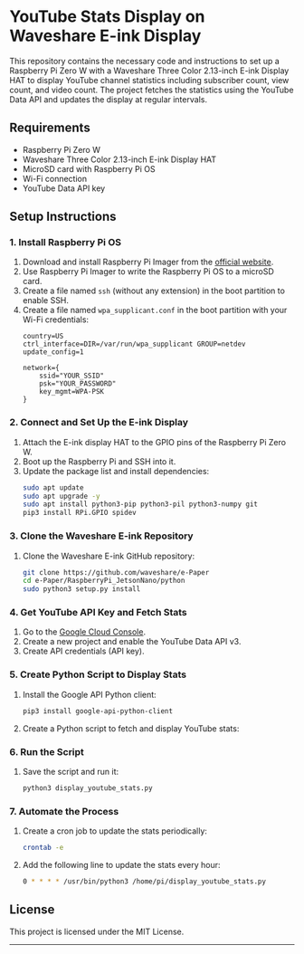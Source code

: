 # YouTube Stats Display on Waveshare E-ink Display
This repository contains the necessary code and instructions to set up a Raspberry Pi Zero W with a Waveshare Three Color 2.13-inch E-ink Display HAT to display YouTube channel statistics including subscriber count, view count, and video count. The project fetches the statistics using the YouTube Data API and updates the display at regular intervals.

## Requirements

- Raspberry Pi Zero W
- Waveshare Three Color 2.13-inch E-ink Display HAT
- MicroSD card with Raspberry Pi OS
- Wi-Fi connection
- YouTube Data API key

## Setup Instructions

### 1. Install Raspberry Pi OS

1. Download and install Raspberry Pi Imager from the [official website](https://www.raspberrypi.org/software/).
2. Use Raspberry Pi Imager to write the Raspberry Pi OS to a microSD card.
3. Create a file named `ssh` (without any extension) in the boot partition to enable SSH.
4. Create a file named `wpa_supplicant.conf` in the boot partition with your Wi-Fi credentials:
    ```plaintext
    country=US
    ctrl_interface=DIR=/var/run/wpa_supplicant GROUP=netdev
    update_config=1

    network={
        ssid="YOUR_SSID"
        psk="YOUR_PASSWORD"
        key_mgmt=WPA-PSK
    }
    ```
### 2. Connect and Set Up the E-ink Display

1. Attach the E-ink display HAT to the GPIO pins of the Raspberry Pi Zero W.
2. Boot up the Raspberry Pi and SSH into it.
3. Update the package list and install dependencies:
    ```bash
    sudo apt update
    sudo apt upgrade -y
    sudo apt install python3-pip python3-pil python3-numpy git
    pip3 install RPi.GPIO spidev
    ```

### 3. Clone the Waveshare E-ink Repository

1. Clone the Waveshare E-ink GitHub repository:
    ```bash
    git clone https://github.com/waveshare/e-Paper
    cd e-Paper/RaspberryPi_JetsonNano/python
    sudo python3 setup.py install
    ```

### 4. Get YouTube API Key and Fetch Stats

1. Go to the [Google Cloud Console](https://console.cloud.google.com/).
2. Create a new project and enable the YouTube Data API v3.
3. Create API credentials (API key).

### 5. Create Python Script to Display Stats

1. Install the Google API Python client:
    ```bash
    pip3 install google-api-python-client
    ```
2. Create a Python script to fetch and display YouTube stats:

### 6. Run the Script

1. Save the script and run it:
    ```bash
    python3 display_youtube_stats.py
    ```

### 7. Automate the Process

1. Create a cron job to update the stats periodically:
    ```bash
    crontab -e
    ```
2. Add the following line to update the stats every hour:
    ```bash
    0 * * * * /usr/bin/python3 /home/pi/display_youtube_stats.py
    ```

## License

This project is licensed under the MIT License.

---
